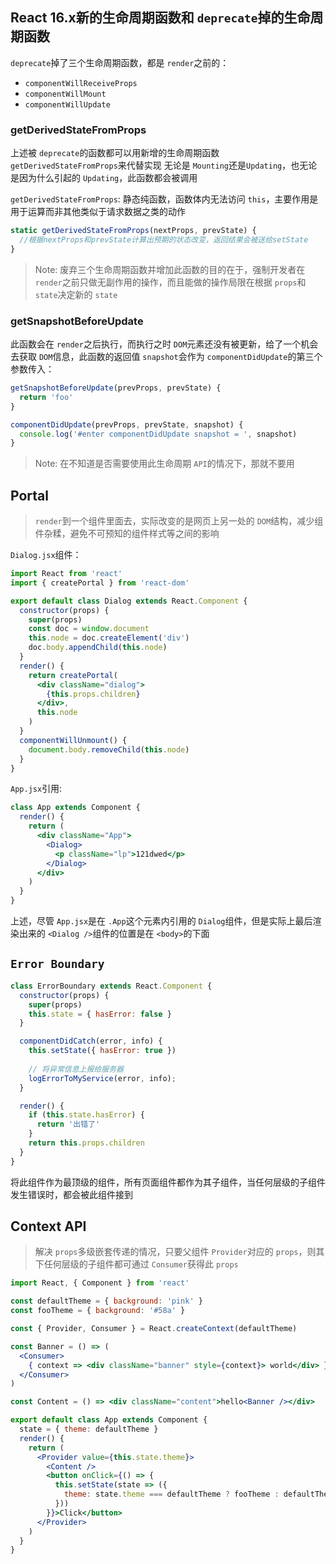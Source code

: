 ## React 16.x新的生命周期函数和 `deprecate`掉的生命周期函数

`deprecate`掉了三个生命周期函数，都是 `render`之前的：
- `componentWillReceiveProps`
- `componentWillMount`
- `componentWillUpdate`

### getDerivedStateFromProps

上述被 `deprecate`的函数都可以用新增的生命周期函数 `getDerivedStateFromProps`来代替实现
无论是 `Mounting`还是`Updating`，也无论是因为什么引起的 `Updating`，此函数都会被调用

`getDerivedStateFromProps`: 静态纯函数，函数体内无法访问 `this`，主要作用是用于运算而非其他类似于请求数据之类的动作
```js
static getDerivedStateFromProps(nextProps, prevState) {
  //根据nextProps和prevState计算出预期的状态改变，返回结果会被送给setState
}
```

>Note: 废弃三个生命周期函数并增加此函数的目的在于，强制开发者在 `render`之前只做无副作用的操作，而且能做的操作局限在根据 `props`和`state`决定新的 `state`

### getSnapshotBeforeUpdate

此函数会在 `render`之后执行，而执行之时 `DOM`元素还没有被更新，给了一个机会去获取 `DOM`信息，此函数的返回值 `snapshot`会作为 `componentDidUpdate`的第三个参数传入：
```js
getSnapshotBeforeUpdate(prevProps, prevState) {
  return 'foo'
}

componentDidUpdate(prevProps, prevState, snapshot) {
  console.log('#enter componentDidUpdate snapshot = ', snapshot)
}
```

>Note: 在不知道是否需要使用此生命周期 `API`的情况下，那就不要用

## Portal

>`render`到一个组件里面去，实际改变的是网页上另一处的 `DOM`结构，减少组件杂糅，避免不可预知的组件样式等之间的影响

`Dialog.jsx`组件：
```jsx
import React from 'react'
import { createPortal } from 'react-dom'

export default class Dialog extends React.Component {
  constructor(props) {
    super(props)
    const doc = window.document
    this.node = doc.createElement('div')
    doc.body.appendChild(this.node)
  }
  render() {
    return createPortal(
      <div className="dialog">
        {this.props.children}
      </div>,
      this.node
    )
  }
  componentWillUnmount() {
    document.body.removeChild(this.node)
  }
}
```

`App.jsx`引用:
```jsx
class App extends Component {
  render() {
    return (
      <div className="App">
        <Dialog>
          <p className="lp">121dwed</p>
        </Dialog>
      </div>
    )
  }
}
```
上述，尽管 `App.jsx`是在 `.App`这个元素内引用的 `Dialog`组件，但是实际上最后渲染出来的 `<Dialog />`组件的位置是在 `<body>`的下面

## `Error Boundary`

```jsx
class ErrorBoundary extends React.Component {
  constructor(props) {
    super(props)
    this.state = { hasError: false }
  }

  componentDidCatch(error, info) {
    this.setState({ hasError: true })
    
    // 将异常信息上报给服务器
    logErrorToMyService(error, info);
  }

  render() {
    if (this.state.hasError) {
      return '出错了'
    }
    return this.props.children
  }
}
```

将此组件作为最顶级的组件，所有页面组件都作为其子组件，当任何层级的子组件发生错误时，都会被此组件接到

## Context API

>解决 `props`多级嵌套传递的情况，只要父组件 `Provider`对应的 `props`，则其下任何层级的子组件都可通过 `Consumer`获得此 `props`

```jsx
import React, { Component } from 'react'

const defaultTheme = { background: 'pink' }
const fooTheme = { background: '#58a' }

const { Provider, Consumer } = React.createContext(defaultTheme)

const Banner = () => (
  <Consumer>
    { context => <div className="banner" style={context}> world</div> }
  </Consumer>
)

const Content = () => <div className="content">hello<Banner /></div>

export default class App extends Component {
  state = { theme: defaultTheme }
  render() {
    return (
      <Provider value={this.state.theme}>
        <Content />
        <button onClick={() => {
          this.setState(state => ({
            theme: state.theme === defaultTheme ? fooTheme : defaultTheme
          }))
        }}>Click</button>
      </Provider>
    )
  }
}
```